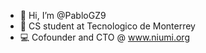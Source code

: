 - 👋 Hi, I’m @PabloGZ9
- 👀 CS student at Tecnologico de Monterrey
- 💻 Cofounder and CTO @ www.niumi.org

<!---
PabloGZ9/PabloGZ9 is a ✨ special ✨ repository because its `README.md` (this file) appears on your GitHub profile.
You can click the Preview link to take a look at your changes.
--->
